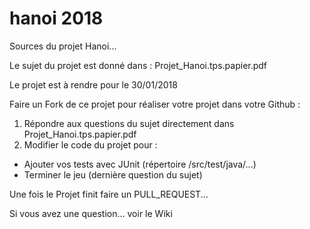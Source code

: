 # hanoi 2018

Sources du projet Hanoi...

Le sujet du projet est donné dans : Projet_Hanoi.tps.papier.pdf

Le projet est à rendre pour le 30/01/2018

Faire un Fork de ce projet pour réaliser votre projet dans votre Github :
1) Répondre aux questions du sujet directement dans Projet_Hanoi.tps.papier.pdf
2) Modifier le code du projet pour :
  - Ajouter vos tests avec JUnit (répertoire /src/test/java/...)
  - Terminer le jeu (dernière question du sujet)

Une fois le Projet finit faire un PULL_REQUEST...

Si vous avez une question... voir le Wiki

